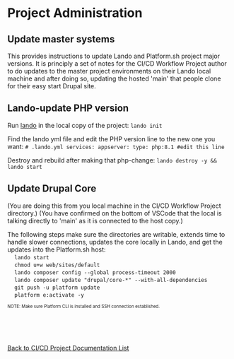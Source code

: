 
# Project Administration
## Update master systems

This provides instructions to update Lando and Platform.sh project major versions.  It is principly a set of notes for the CI/CD Workflow Project author to do updates to the master project environments on their Lando local machine and after doing so, updating the hosted 'main' that people clone for their easy start Drupal site.

## Lando-update PHP version

Run [lando](https://docs.lando.dev/) in the local copy of the project:
`lando init`

Find the lando yml file and edit the PHP version line to the new one you want:
`# .lando.yml
services:
  appserver:
    type: php:8.1 #edit this line`

Destroy and rebuild after making that php-change:
`lando destroy -y && lando start`

## Update Drupal Core
(You are doing this from you local machine in the CI/CD Workflow Project directory.)
(You have confirmed on the bottom of VSCode that the local is talking directly to 'main' as it is connected to the host copy.)

The following steps make sure the directories are writable, extends time to handle slower connections, updates the core locally in Lando, and get the updates into the Platform.sh host:<br> 
&nbsp;&nbsp;&nbsp;&nbsp;`lando start`<br>
&nbsp;&nbsp;&nbsp;&nbsp;`chmod u+w web/sites/default`<br>
&nbsp;&nbsp;&nbsp;&nbsp;`lando composer config --global process-timeout 2000`<br>
&nbsp;&nbsp;&nbsp;&nbsp;`lando composer update "drupal/core-*" --with-all-dependencies`<br>
&nbsp;&nbsp;&nbsp;&nbsp;`git push -u platform update`<br>
&nbsp;&nbsp;&nbsp;&nbsp;`platform e:activate -y`<br>

<sup><sub>NOTE: Make sure Platform CLI is installed and SSH connection established.</sub></sup><br>

<br>
<br>
<br>

[Back to CI/CD Project Documentation List](../book/drupalcicd.md#i-kind-of-need-to-know-how-it-works)
